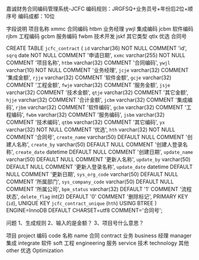 嘉诚财务合同编码管理系统-JCFC
编码规则：JRGFSQ+业务员号+年份后2位+顺序号
编码成都：10位

字段说明
项目名称 xmmc 
合同编码 htbm
业务经理 ywjl
集成编码 jcbm
软件编码 rjbm
工程编码 gcbm
服务编码 fwbm
技术开发 jskf
其它类型 qtlx
优选
合同号

CREATE TABLE `jcfc_contract` (
  `id` varchar(36) NOT NULL COMMENT 'id',
  `sqrq` date NOT NULL COMMENT '申请日期',
  `xxmc` varchar(255) NOT NULL COMMENT '项目名称',
  `htbm` varchar(32) COMMENT '合同编码',
  `ywjl` varchar(10) NOT NULL COMMENT '业务经理',
  `jcje` varchar(32) COMMENT '集成金额',
  `rjje` varchar(32) COMMENT '软件金额',
  `gcje` varchar(32) COMMENT '工程金额',
  `fwje` varchar(32) COMMENT '服务金额',
  `jsje` varchar(32) COMMENT '技术金额',
  `qtje` varchar(32) COMMENT '其它金额',
  `hjje` varchar(32) COMMENT '合计金额',
  `jcbm` varchar(32) COMMENT '集成编码',
  `rjbm` varchar(32) COMMENT '软件编码',
  `gcbm` varchar(32) COMMENT '工程编码',
  `fwbm` varchar(32) COMMENT '服务编码',
  `jsbm` varchar(32) COMMENT '技术编码',
  `qtbm` varchar(32) COMMENT '其它编码',
  `yx` varchar(32) NOT NULL COMMENT '优选',
  `hth` varchar(32) NOT NULL COMMENT '合同号',
  `create_name` varchar(50) DEFAULT NULL COMMENT '创建人名称',
  `create_by` varchar(50) DEFAULT NULL COMMENT '创建人登录名称',
  `create_date` datetime DEFAULT NULL COMMENT '创建日期',
  `update_name` varchar(50) DEFAULT NULL COMMENT '更新人名称',
  `update_by` varchar(50) DEFAULT NULL COMMENT '更新人登录名称',
  `update_date` datetime DEFAULT NULL COMMENT '更新日期',
  `sys_org_code` varchar(50) DEFAULT NULL COMMENT '所属部门',
  `sys_company_code` varchar(50) DEFAULT NULL COMMENT '所属公司',
  `bpm_status` varchar(32) DEFAULT '1' COMMENT '流程状态',
  `delete_flag` int(2) DEFAULT '0' COMMENT '删除标记',
  PRIMARY KEY (`id`),
  UNIQUE KEY `jcfc_contract_unique` (`hth`) USING BTREE
) ENGINE=InnoDB DEFAULT CHARSET=utf8 COMMENT='合同号';

问题
1、生成规则
2、输入的是金额？
3、项目号什么意思？

项目 project
编码 code
名称 name
合同 contract
业务 business
经理 manager
集成 integrate
软件 soft
工程 engineering
服务 service
技术 technology
其他 other
优选 Optimization
